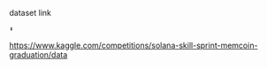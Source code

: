 dataset link

    ⬇️


https://www.kaggle.com/competitions/solana-skill-sprint-memcoin-graduation/data
